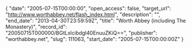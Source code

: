 {
  "date": "2005-07-15T00:00:00", 
  "open_access": false, 
  "target_url": "http://www.worthabbey.net/flash_index.html", 
  "description": "", 
  "end_date": "2013-04-30T23:59:59Z", 
  "title": "Worth Abbey (including The Monastery)", 
  "record_id": "20050715T000000/BGtLxlcibdgl40EnuuZKiQ==", 
  "publisher": "worthabbey.net", 
  "slug": 111063, 
  "start_date": "2005-07-15T00:00:00Z"
}

